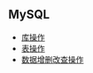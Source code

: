 ## MySQL 

-  [库操作](./Marklist/list-1/库操作.md)    
-  [表操作](./Marklist/list-1/表操作.md)    
-  [数据增删改查操作](./Marklist/list-1/数据基本操作.md)     